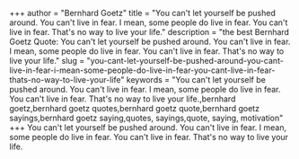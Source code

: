+++
author = "Bernhard Goetz"
title = "You can't let yourself be pushed around. You can't live in fear. I mean, some people do live in fear. You can't live in fear. That's no way to live your life."
description = "the best Bernhard Goetz Quote: You can't let yourself be pushed around. You can't live in fear. I mean, some people do live in fear. You can't live in fear. That's no way to live your life."
slug = "you-cant-let-yourself-be-pushed-around-you-cant-live-in-fear-i-mean-some-people-do-live-in-fear-you-cant-live-in-fear-thats-no-way-to-live-your-life"
keywords = "You can't let yourself be pushed around. You can't live in fear. I mean, some people do live in fear. You can't live in fear. That's no way to live your life.,bernhard goetz,bernhard goetz quotes,bernhard goetz quote,bernhard goetz sayings,bernhard goetz saying,quotes, sayings,quote, saying, motivation"
+++
You can't let yourself be pushed around. You can't live in fear. I mean, some people do live in fear. You can't live in fear. That's no way to live your life.
